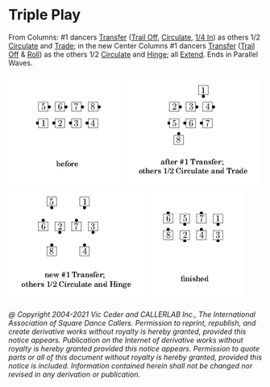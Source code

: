 
# Triple Play

From Columns: #1 dancers [Transfer](../a1/transfer_the_column.md)
([Trail Off](../a2/trail_off.md),
[Circulate](../b1/circulate.md),
[1/4 In](../a1/quarter_in.md)) as others
1/2 [Circulate](../b1/circulate.md) and
[Trade](../b2/trade.md); in the new Center Columns #1
dancers [Transfer](../a2/box_transfer.md)
([Trail Off](../a2/trail_off.md) &
[Roll](../plus/anything_and_roll.md)) as the others 1/2
[Circulate](../b1/circulate.md) and
[Hinge](../ms/hinge.md);
all [Extend](../plus/extend.md).
Ends in Parallel Waves.


![alt](triple_play-1.png)
![alt](triple_play-2.png)
![alt](triple_play-3.png)
![alt](triple_play-4.png)
###### @ Copyright 2004-2021 Vic Ceder and CALLERLAB Inc., The International Association of Square Dance Callers. Permission to reprint, republish, and create derivative works without royalty is hereby granted, provided this notice appears. Publication on the Internet of derivative works without royalty is hereby granted provided this notice appears. Permission to quote parts or all of this document without royalty is hereby granted, provided this notice is included. Information contained herein shall not be changed nor revised in any derivation or publication.
